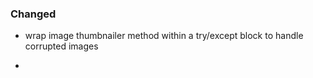 ### Changed

- wrap image thumbnailer method within a try/except block to handle corrupted images

- 

